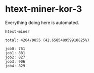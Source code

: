 # htext-miner-kor-3

Everything doing here is automated.

```
htext-miner

total: 4204/9855 (42.658548959918825%)

job0: 761
job1: 881
job2: 827
job3: 906
job4: 829
```